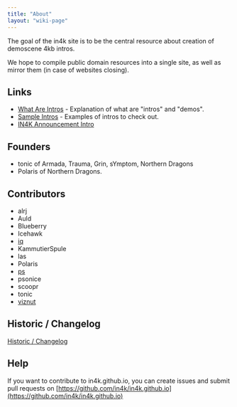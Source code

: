 ```yaml
---
title: "About"
layout: "wiki-page"
---
```


The goal of the in4k site is to be the central resource about creation of demoscene 4kb intros.

We hope to compile public domain resources into a single site, as well as mirror them (in case of websites closing).

## Links

* [What Are Intros](what-are-intros) - Explanation of what are "intros" and "demos".
* [Sample Intros](sample-intros) - Examples of intros to check out.
* [IN4K Announcement Intro](http://www.pouet.net/prod.php?which=19068)

## Founders

* tonic of Armada, Trauma, Grin, sYmptom, Northern Dragons
* Polaris of Northern Dragons.

## Contributors

* alrj
* Auld
* Blueberry
* Icehawk
* [iq](http://www.iquilezles.org/)
* KammutierSpule
* las
* Polaris
* [ps](http://tpolm.org/~ps)
* psonice
* scoopr
* tonic
* [viznut](http://countercomplex.blogspot.fi/)

## Historic / Changelog 

[Historic / Changelog](historic)

## Help

If you want to contribute to in4k.github.io, you can create issues and submit pull requests on [https://github.com/in4k/in4k.github.io](https://github.com/in4k/in4k.github.io)
